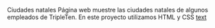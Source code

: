 Ciudades natales
Página web muestre las ciudades natales de algunos empleados de TripleTen.
En este proyecto utilizamos HTML y CSS
[text](https://yafte99.github.io/web_project_homeland/)
